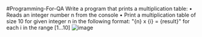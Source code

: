 #Programming-For-QA
Write a program that prints a multiplication table:
•	Reads an integer number n from the console
•	Print a multiplication table of size 10 for given integer n in the following format:
              "{n} x {i} = {result}" for each i in the range [1…10]
![image](https://github.com/VladislavHristov/Programming-for-QA/assets/136968279/90196257-1a00-4e90-83ab-7aea0aefe943)
